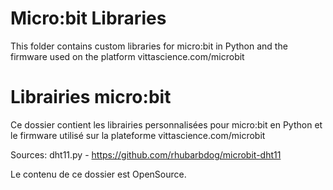 # Micro:bit Libraries
This folder contains custom libraries for micro:bit in Python and the firmware used on the platform vittascience.com/microbit

# Librairies micro:bit
Ce dossier contient les librairies personnalisées pour micro:bit en Python et le firmware utilisé sur la plateforme vittascience.com/microbit

Sources:
dht11.py - https://github.com/rhubarbdog/microbit-dht11 

Le contenu de ce dossier est OpenSource.
